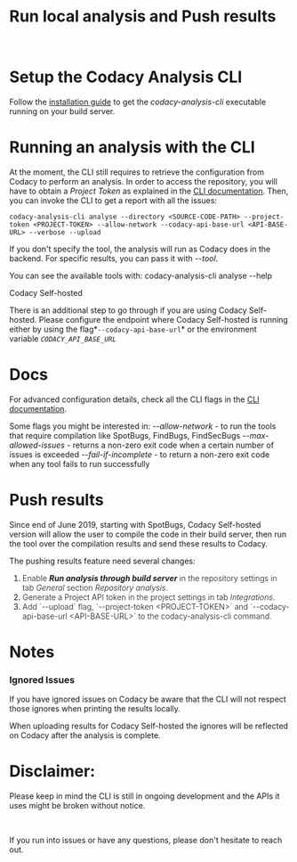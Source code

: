 # Run local analysis and Push results

 

# Setup the Codacy Analysis CLI

Follow the [installation
guide](https://github.com/codacy/codacy-analysis-cli#install) to get
the *codacy-analysis-cli* executable running on your build server.

# Running an analysis with the CLI

At the moment, the CLI still requires to retrieve the configuration from
Codacy to perform an analysis. In order to access the repository, you
will have to obtain a *Project Token* as explained in the [CLI
documentation](https://github.com/codacy/codacy-analysis-cli#project-token).
Then, you can invoke the CLI to get a report with all the issues:

    codacy-analysis-cli analyse --directory <SOURCE-CODE-PATH> --project-token <PROJECT-TOKEN> --allow-network --codacy-api-base-url <API-BASE-URL> --verbose --upload

If you don't specify the tool, the analysis will run as Codacy does in
the backend. For specific results, you can pass it with *--tool*.

You can see the available tools with:
codacy-analysis-cli analyse --help

<span class="wysiwyg-font-size-x-large">Codacy Self-hosted</span>

<span class="wysiwyg-font-size-medium">There is an additional step to go
through if you are using Codacy Self-hosted</span><span
class="wysiwyg-font-size-medium">.
</span>Please configure the endpoint where Codacy Self-hosted is running
either by using the flag*`--codacy-api-base-url`* or the environment
variable *`CODACY_API_BASE_URL`*

# Docs

For advanced configuration details, check all the CLI flags in the [CLI
documentation](https://github.com/codacy/codacy-analysis-cli#cli-parameters).

Some flags you might be interested in:
*--allow-network* - to run the tools that require compilation like
SpotBugs, FindBugs, FindSecBugs
*--max-allowed-issues* - returns a non-zero exit code when a certain
number of issues is exceeded
*--fail-if-incomplete* - to return a non-zero exit code when any tool
fails to run successfully

# Push results

Since end of June 2019, starting with SpotBugs, Codacy Self-hosted
version will allow the user to compile the code in their build server,
then run the tool over the compilation results and send these results to
Codacy.

The pushing results feature need several changes:

1.  <span style="font-weight: 300;">Enable </span><span
    class="wysiwyg-underline">***Run analysis through build
    server***</span><span style="font-weight: 300;"> in the repository
    settings in tab </span><span class="wysiwyg-underline">*<span
    style="font-weight: 300;">General</span>*</span><span
    style="font-weight: 300;"> section </span><span
    class="wysiwyg-underline">*<span
    style="font-weight: 300;">Repository analysis</span>*</span><span
    style="font-weight: 300;">.</span>
2.  <span style="font-weight: 300;">Generate a Project API token
    </span><span style="font-weight: 300;">in the project settings in
    tab </span><span class="wysiwyg-underline">*<span
    style="font-weight: 300;">Integrations</span>*</span><span
    style="font-weight: 300;">.</span>
3.  <span style="font-weight: 300;">Add \`--upload\` flag,
    \`</span><span style="font-weight: 300;">--project-token
    &lt;PROJECT-TOKEN&gt;\` and \`--codacy-api-base-url
    &lt;API-BASE-URL&gt;\` to the codacy-analysis-cli command.
    </span>

# Notes

### **Ignored Issues**

If you have ignored issues on Codacy be aware that the CLI will not
respect those ignores when printing the results locally.

When uploading results for Codacy Self-hosted the ignores will be
reflected on Codacy after the analysis is complete.

# Disclaimer:

Please keep in mind the CLI is still in ongoing development and the APIs
it uses might be broken without notice.

 

If you run into issues or have any questions, please don't hesitate to
reach out.
